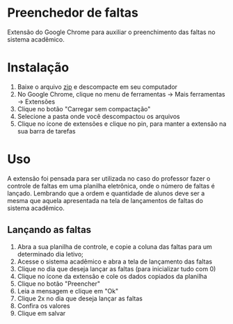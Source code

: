 # Preenchedor de faltas

Extensão do Google Chrome para auxiliar o preenchimento das faltas no sistema acadêmico.

# Instalação

1. Baixe o arquivo [zip](https://github.com/hugoperlin/preenchedor_faltas/archive/refs/heads/main.zip) e descompacte em seu computador
2. No Google Chrome, clique no menu de ferramentas -> Mais ferramentas -> Extensões
3. Clique no botão "Carregar sem compactação"
4. Selecione a pasta onde você descompactou os arquivos
5. Clique no ícone de extensões e clique no pin, para manter a extensão na sua barra de tarefas

# Uso

A extensão foi pensada para ser utilizada no caso do professor fazer o controle de
faltas em uma planilha eletrônica, onde o número de faltas é lançado. Lembrando que a ordem e quantidade de alunos deve ser a mesma que aquela apresentada na tela de lançamentos de faltas do sistema acadêmico.

## Lançando as faltas

1. Abra a sua planilha de controle, e copie a coluna das faltas para um determinado dia letivo;
2. Acesse o sistema acadêmico e abra a tela de lançamento das faltas
3. Clique no dia que deseja lançar as faltas (para inicializar tudo com 0)
4. Clique no ícone da extensão e cole os dados copiados da planilha
5. Clique no botão "Preencher"
6. Leia a mensagem e clique em "Ok"
7. Clique 2x no dia que deseja lançar as faltas
8. Confira os valores
9. Clique em salvar  

